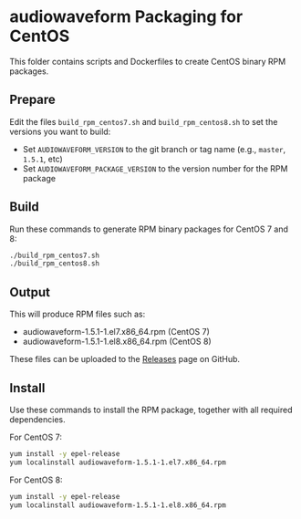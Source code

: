 # audiowaveform Packaging for CentOS

This folder contains scripts and Dockerfiles to create CentOS binary RPM packages.

## Prepare

Edit the files `build_rpm_centos7.sh` and `build_rpm_centos8.sh` to set the versions you want to build:

* Set `AUDIOWAVEFORM_VERSION` to the git branch or tag name (e.g., `master`, `1.5.1`, etc)
* Set `AUDIOWAVEFORM_PACKAGE_VERSION` to the version number for the RPM package

## Build

Run these commands to generate RPM binary packages for CentOS 7 and 8:

```bash
./build_rpm_centos7.sh
./build_rpm_centos8.sh
```

## Output

This will produce RPM files such as:

* audiowaveform-1.5.1-1.el7.x86_64.rpm (CentOS 7)
* audiowaveform-1.5.1-1.el8.x86_64.rpm (CentOS 8)

These files can be uploaded to the [Releases](https://github.com/bbc/audiowaveform/releases) page on GitHub.

## Install

Use these commands to install the RPM package, together with all required dependencies.

For CentOS 7:

```bash
yum install -y epel-release
yum localinstall audiowaveform-1.5.1-1.el7.x86_64.rpm
```

For CentOS 8:

```bash
yum install -y epel-release
yum localinstall audiowaveform-1.5.1-1.el8.x86_64.rpm
```

